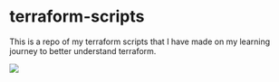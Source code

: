 # terraform-scripts



This is a repo of my terraform scripts that I have made on my learning journey to better understand terraform. 



<img src="https://www.datocms-assets.com/2885/1620155117-brandhcterraformverticalcolorwhite.svg"></img>
